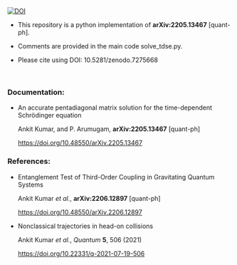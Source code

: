 [![DOI](https://zenodo.org/badge/476664668.svg)](https://zenodo.org/badge/latestdoi/476664668)

* This repository is a python implementation of	**arXiv:2205.13467** [quant-ph].

* Comments are provided in the main code solve_tdse.py.

* Please cite using DOI: 10.5281/zenodo.7275668

<br/>


### Documentation:

* An accurate pentadiagonal matrix solution for the time-dependent Schrödinger equation

    Ankit Kumar, and  P. Arumugam,	**arXiv:2205.13467** [quant-ph]

    https://doi.org/10.48550/arXiv.2205.13467



### References:


* Entanglement Test of Third-Order Coupling in Gravitating Quantum Systems

    Ankit Kumar *et al.*, **arXiv:2206.12897** [quant-ph]

    https://doi.org/10.48550/arXiv.2206.12897


* Nonclassical trajectories in head-on collisions
    
    Ankit Kumar *et al.*, *Quantum* **5**, 506 (2021)

    https://doi.org/10.22331/q-2021-07-19-506
